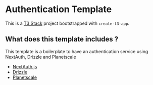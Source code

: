 # Authentication Template

This is a [T3 Stack](https://create.t3.gg/) project bootstrapped with `create-t3-app`.

## What does this template includes ?

This template is a boilerplate to have an authentication service using NextAuth, Drizzle and Planetscale

- [NextAuth.js](https://next-auth.js.org)
- [Drizzle](https://orm.drizzle.team)
- [Planetscale](https://planetscale.com)
